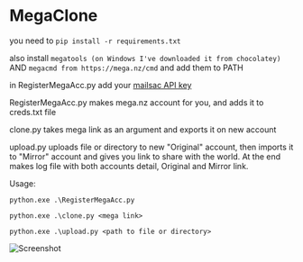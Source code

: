 # MegaClone
you need to 
`pip install -r requirements.txt`

also install `megatools (on Windows I've downloaded it from chocolatey)` AND `megacmd from https://mega.nz/cmd` and add them to PATH

in RegisterMegaAcc.py add your [mailsac API key](https://mailsac.com/docs/api)

RegisterMegaAcc.py makes mega.nz account for you, and adds it to creds.txt file

clone.py takes mega link as an argument and exports it on new account

upload.py uploads file or directory to new "Original" account, then imports it to "Mirror" account and gives you link to share with the world. At the end makes log file with both accounts detail, Original and Mirror link. 

Usage:

`python.exe .\RegisterMegaAcc.py`

`python.exe .\clone.py <mega link>`

`python.exe .\upload.py <path to file or directory>`

![Screenshot](https://user-images.githubusercontent.com/69900794/150320653-2c973337-3ba8-4aff-9b8f-0969e5edfa3c.png)
